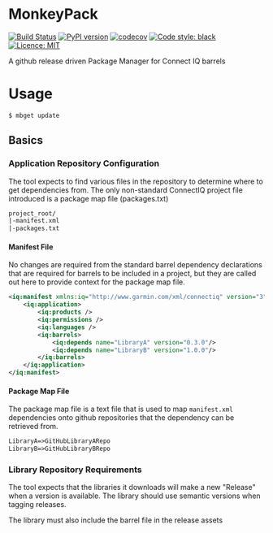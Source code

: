# MonkeyPack

[![Build Status](https://travis-ci.com/gcaufield/MonkeyPack.svg?branch=master)](https://travis-ci.com/gcaufield/MonkeyPack)
[![PyPI version](https://badge.fury.io/py/mbpkg.svg)](https://badge.fury.io/py/mbpkg)
[![codecov](https://codecov.io/gh/gcaufield/MonkeyPack/branch/master/graph/badge.svg)](https://codecov.io/gh/gcaufield/MonkeyPack)
[![Code style: black](https://img.shields.io/badge/code%20style-black-000000.svg)](https://github.com/psf/black)
[![Licence: MIT](https://img.shields.io/badge/licence-MIT-green.svg)](https://github.com/gcaufield/LICENCE)


A github release driven Package Manager for Connect IQ barrels

# Usage

`$ mbget update`

## Basics

### Application Repository Configuration

The tool expects to find various files in the repository to determine where to
get dependencies from. The only non-standard ConnectIQ project file introduced is a
package map file (packages.txt)

```txt
project_root/
|-manifest.xml
|-packages.txt
```

#### Manifest File

No changes are required from the standard barrel dependency declarations that
are required for barrels to be included in a project, but they are called out
here to provide context for the package map file.

```xml
<iq:manifest xmlns:iq="http://www.garmin.com/xml/connectiq" version="3">
    <iq:application>
        <iq:products />
        <iq:permissions />
        <iq:languages />
        <iq:barrels>
            <iq:depends name="LibraryA" version="0.3.0"/>
            <iq:depends name="LibraryB" version="1.0.0"/>
        </iq:barrels>
    </iq:application>
</iq:manifest>
```

#### Package Map File

The package map file is a text file that is used to map `manifest.xml`
dependencies onto github repositories that the dependency can be retrieved
from.

```txt
LibraryA=>GitHubLibraryARepo
LibraryB=>GitHubLibraryBRepo
```

### Library Repository Requirements

The tool expects that the libraries it downloads will make a new "Release" when
a version is available. The library should use semantic versions when tagging
releases.

The library must also include the barrel file in the release assets

